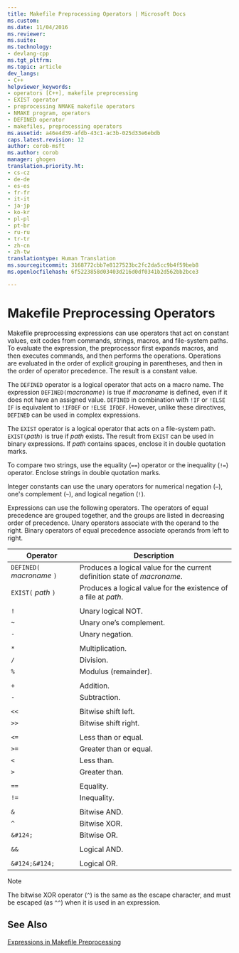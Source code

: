 ```yaml
---
title: Makefile Preprocessing Operators | Microsoft Docs
ms.custom: 
ms.date: 11/04/2016
ms.reviewer: 
ms.suite: 
ms.technology:
- devlang-cpp
ms.tgt_pltfrm: 
ms.topic: article
dev_langs:
- C++
helpviewer_keywords:
- operators [C++], makefile preprocessing
- EXIST operator
- preprocessing NMAKE makefile operators
- NMAKE program, operators
- DEFINED operator
- makefiles, preprocessing operators
ms.assetid: a46e4d39-afdb-43c1-ac3b-025d33e6ebdb
caps.latest.revision: 12
author: corob-msft
ms.author: corob
manager: ghogen
translation.priority.ht:
- cs-cz
- de-de
- es-es
- fr-fr
- it-it
- ja-jp
- ko-kr
- pl-pl
- pt-br
- ru-ru
- tr-tr
- zh-cn
- zh-tw
translationtype: Human Translation
ms.sourcegitcommit: 3168772cbb7e8127523bc2fc2da5cc9b4f59beb8
ms.openlocfilehash: 6f5223858d03403d216d0df0341b2d562bb2bce3

---
```

# Makefile Preprocessing Operators
Makefile preprocessing expressions can use operators that act on constant values, exit codes from commands, strings, macros, and file-system paths. To evaluate the expression, the preprocessor first expands macros, and then executes commands, and then performs the operations. Operations are evaluated in the order of explicit grouping in parentheses, and then in the order of operator precedence. The result is a constant value.  
  
 The `DEFINED` operator is a logical operator that acts on a macro name. The expression `DEFINED(`*macroname*`)` is true if *macroname* is defined, even if it does not have an assigned value. `DEFINED` in combination with `!IF` or `!ELSE IF` is equivalent to `!IFDEF` or `!ELSE IFDEF`. However, unlike these directives, `DEFINED` can be used in complex expressions.  
  
 The `EXIST` operator is a logical operator that acts on a file-system path. `EXIST(`*path*`)` is true if *path* exists. The result from `EXIST` can be used in binary expressions. If *path* contains spaces, enclose it in double quotation marks.  
  
 To compare two strings, use the equality (`==`) operator or the inequality (`!=`) operator. Enclose strings in double quotation marks.  
  
 Integer constants can use the unary operators for numerical negation (`–`), one's complement (`~`), and logical negation (`!`).  
  
 Expressions can use the following operators. The operators of equal precedence are grouped together, and the groups are listed in decreasing order of precedence. Unary operators associate with the operand to the right. Binary operators of equal precedence associate operands from left to right.  
  
|Operator|Description|  
|--------------|-----------------|  
|`DEFINED(` *macroname* `)`|Produces a logical value for the current definition state of *macroname*.|  
|`EXIST(` *path* `)`|Produces a logical value for the existence of a file at *path*.|  
|||  
|`!`|Unary logical NOT.|  
|`~`|Unary one’s complement.|  
|`-`|Unary negation.|  
|||  
|`*`|Multiplication.|  
|`/`|Division.|  
|`%`|Modulus (remainder).|  
|||  
|`+`|Addition.|  
|`-`|Subtraction.|  
|||  
|`<<`|Bitwise shift left.|  
|`>>`|Bitwise shift right.|  
|||  
|`<=`|Less than or equal.|  
|`>=`|Greater than or equal.|  
|`<`|Less than.|  
|`>`|Greater than.|  
|||  
|`==`|Equality.|  
|`!=`|Inequality.|  
|||  
|`&`|Bitwise AND.|  
|`^`|Bitwise XOR.|  
|`&#124;`|Bitwise OR.|  
|||  
|`&&`|Logical AND.|  
|||  
|`&#124;&#124;`|Logical OR.|  
  
> [!NOTE]
>  The bitwise XOR operator (`^`) is the same as the escape character, and must be escaped (as `^^`) when it is used in an expression.  
  
## See Also  
 [Expressions in Makefile Preprocessing](../build/expressions-in-makefile-preprocessing.md)


<!--HONumber=Jan17_HO2-->


